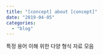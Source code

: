 ```yaml
---
title: "[concept] about [concept]"
date: "2019-04-05"
categories: 
  - "blog"
---
```


특정 용어 이해 위한 다양 형식 자료 모음
